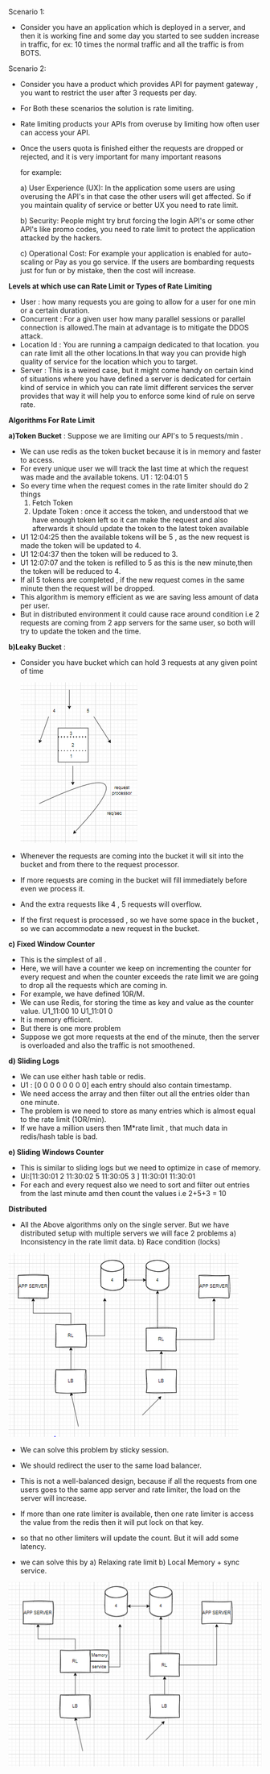 
Scenario 1:
* Consider you have an application which is deployed in a server, and then it is working fine and some day you started to see sudden
  increase in traffic, for ex: 10 times the normal traffic and all the traffic is from BOTS.

Scenario 2:
* Consider you have a product which provides API for payment gateway , you want to restrict the user after 3 requests per day.

* For Both these scenarios the solution is rate limiting.
* Rate limiting products your APIs from overuse by limiting how often user can access your API.
* Once the users quota is finished either the requests are dropped or rejected, and it is very important for many important reasons 
  
  for example: 

  a) User Experience (UX): In the application some users are using overusing the API's in that case the other users will get affected. So if you maintain quality of 
                            service or better UX you need to rate limit.

  b) Security: People might try brut forcing the login API's or some other API's like promo codes, you need to rate limit to protect the application attacked by the hackers.
  
  c) Operational Cost: For example your application is enabled for auto-scaling or Pay as you go service. If the users are bombarding requests just for fun or by mistake, then the cost will increase.


**Levels at which use can Rate Limit or Types of Rate Limiting**

* User : how many requests you are going to allow for a user for one min or a certain duration.
* Concurrent : For a given user how many parallel sessions or parallel connection is allowed.The main at advantage is to mitigate the DDOS attack.
* Location Id : You are running a campaign dedicated to that location. you can rate limit all the other locations.In that way you can provide high quality of service for the location which you to target. 
* Server : This is a weired case, but it might come handy on certain kind of situations where you have defined a server is dedicated for certain kind of service in which you can rate limit different services the server provides that way it will help you to enforce some kind of rule on 
           serve rate.

**Algorithms For Rate Limit**

**a)Token Bucket** : Suppose we are limiting our API's to 5 requests/min .

* We can use redis as the token bucket because it is in memory and faster to access.
* For every unique user we will track the last time at which the request was made and the available tokens.
        U1 : 12:04:01 5
* So every time when the request comes in the rate limiter should do 2 things
   1. Fetch Token
   2. Update Token : once it access the token, and understood that we have enough token left so it can make the request and also 
                     afterwards it should update the token to the latest token available
* U1 12:04:25 then the available tokens will be 5 , as the new request is made the token will be updated to 4.
* U1 12:04:37 then the token will be reduced to 3.
* U1 12:07:07  and the token is refilled to 5 as this is the new minute,then the token will be reduced to 4.
* If all 5 tokens are completed , if the new request comes in the same minute then the request will be dropped.
* This algorithm is memory efficient as we are saving less amount of data per user.
* But in distributed environment it could cause race around condition i.e 2 requests are coming from 2 app servers for the same user, so both will
  try to update the token and the time.

**b)Leaky Bucket** : 

* Consider you have bucket which can hold 3 requests at any given point of time    

   ![leakybucket.PNG](leakybucket.PNG)

* Whenever the requests are coming into the bucket it will sit into the bucket and from there to the request processor.
* If more requests are coming in the bucket will fill immediately before even we process it.
* And the extra requests like 4 , 5 requests will overflow.
* If the first request is processed , so we have some space in the bucket , so we can accommodate a new request in the bucket.

**c) Fixed Window Counter**

* This is the simplest of all .
* Here, we will have a counter we keep on incrementing the counter for every request and when the counter exceeds the rate limit 
  we are going to drop all the requests which are coming in.
* For example, we have defined 10R/M.
* We can use Redis, for storing the time as key and value as the counter value.
    U1_11:00  10
    U1_11:01  0
* It is memory efficient.
* But there is one more problem
* Suppose we got more requests at the end of the minute, then the server is overloaded and also the traffic is not smoothened.

**d) Sliding Logs**

* We can use either hash table or redis.
* U1 : [0 0 0 0 0 0 0 0] each entry should also contain timestamp.
* We need access the array and then filter out all the entries older than one minute. 
* The problem is we need to store as many entries which is almost equal to the rate limit (1OR/min).
* If we have a million users then 1M*rate limit , that much data in redis/hash table is bad.

**e) Sliding Windows Counter**

* This is similar to sliding logs but we need to optimize in case of memory.
* UI:[11:30:01 2  11:30:02 5  11:30:05 3    ]
  11:30:01 
  11:30:01
* For each and every request also we need to sort and filter out entries from the last minute amd then count the values i.e 2+5+3 = 10

**Distributed**

* All the Above algorithms only on the single server. But we have distributed setup with multiple servers
  we will face 2 problems 
  a) Inconsistency in the rate limit data.
  b) Race condition (locks) 

![inconsistencyrl.PNG](inconsistencyrl.PNG)

* We can solve this problem by sticky session.
* We should redirect the user to the same load balancer.
* This is not a well-balanced design, because if all the requests from one users goes to the same app server and rate limiter, the load on the server will increase.


* If more than one rate limiter is available, then one rate limiter is access the value from the redis then it will put lock on that key.
* so that no other limiters will update the count. But it will add some latency.
* we can solve this by
  a) Relaxing rate limit b) Local Memory + sync service.  

![localmemory.PNG](localmemory.PNG)